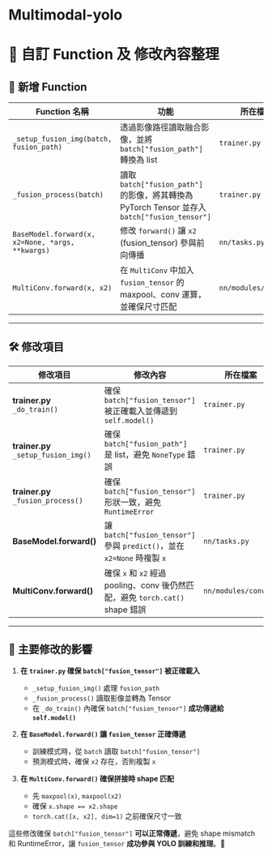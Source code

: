 # Multimodal-yolo
# **📝 自訂 Function 及 修改內容整理**
## **📌 新增 Function**
| **Function 名稱** | **功能** | **所在檔案** |
|-------------------|---------|-------------|
| `_setup_fusion_img(batch, fusion_path)` | 透過影像路徑讀取融合影像，並將 `batch["fusion_path"]` 轉換為 list | `trainer.py` |
| `_fusion_process(batch)` | 讀取 `batch["fusion_path"]` 的影像，將其轉換為 PyTorch Tensor 並存入 `batch["fusion_tensor"]` | `trainer.py` |
| `BaseModel.forward(x, x2=None, *args, **kwargs)` | 修改 `forward()` 讓 `x2` (fusion_tensor) 參與前向傳播 | `nn/tasks.py` |
| `MultiConv.forward(x, x2)` | 在 `MultiConv` 中加入 `fusion_tensor` 的 maxpool、conv 運算，並確保尺寸匹配 | `nn/modules/conv.py` |

---

## **🛠 修改項目**
| **修改項目** | **修改內容** | **所在檔案** |
|-------------|------------|-------------|
| **trainer.py** `_do_train()` | 確保 `batch["fusion_tensor"]` 被正確載入並傳遞到 `self.model()` | `trainer.py` |
| **trainer.py** `_setup_fusion_img()` | 確保 `batch["fusion_path"]` 是 list，避免 `NoneType` 錯誤 | `trainer.py` |
| **trainer.py** `_fusion_process()` | 確保 `batch["fusion_tensor"]` 形狀一致，避免 `RuntimeError` | `trainer.py` |
| **BaseModel.forward()** | 讓 `batch["fusion_tensor"]` 參與 `predict()`，並在 `x2=None` 時複製 `x` | `nn/tasks.py` |
| **MultiConv.forward()** | 確保 `x` 和 `x2` 經過 pooling、conv 後仍然匹配，避免 `torch.cat()` shape 錯誤 | `nn/modules/conv.py` |

---

## **📌 主要修改的影響**
1. **在 `trainer.py` 確保 `batch["fusion_tensor"]` 被正確載入**  
   - `_setup_fusion_img()` 處理 `fusion_path`
   - `_fusion_process()` 讀取影像並轉為 Tensor
   - 在 `_do_train()` 內確保 `batch["fusion_tensor"]` **成功傳遞給 `self.model()`**

2. **在 `BaseModel.forward()` 讓 `fusion_tensor` 正確傳遞**
   - 訓練模式時，從 `batch` 讀取 `batch["fusion_tensor"]`
   - 預測模式時，確保 `x2` 存在，否則複製 `x`

3. **在 `MultiConv.forward()` 確保拼接時 shape 匹配**
   - 先 `maxpool(x)`, `maxpool(x2)`
   - 確保 `x.shape == x2.shape`
   - `torch.cat([x, x2], dim=1)` 之前確保尺寸一致

這些修改確保 `batch["fusion_tensor"]` **可以正常傳遞**，避免 shape mismatch 和 RuntimeError，讓 `fusion_tensor` **成功參與 YOLO 訓練和推理**。🚀
